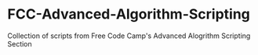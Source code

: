 # FCC-Advanced-Algorithm-Scripting
Collection of scripts from Free Code Camp's Advanced Alogrithm Scripting Section
